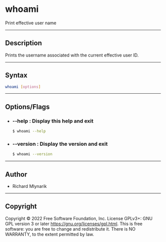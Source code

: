 # whoami
 Print effective user name

---

## Description
Prints the username associated with the current effective user ID.

---

## Syntax
```bash
whoami [options]
```

---

## Options/Flags
- ###  --help : Display this help and exit
    ```bash
    $ whoami --help
    ```
- ### --version : Display the version and exit
    ```bash
    $ whoami --version
    ```
---

## Author
- Richard Mlynarik

---

## Copyright
Copyright © 2022 Free Software   Foundation, Inc. License GPLv3+: GNU  GPL version 3 or later <https://gnu.org/licenses/gpl.html>.
This is free software: you are free to change and redistribute it. There is NO WARRANTY, to the extent permitted by law.


